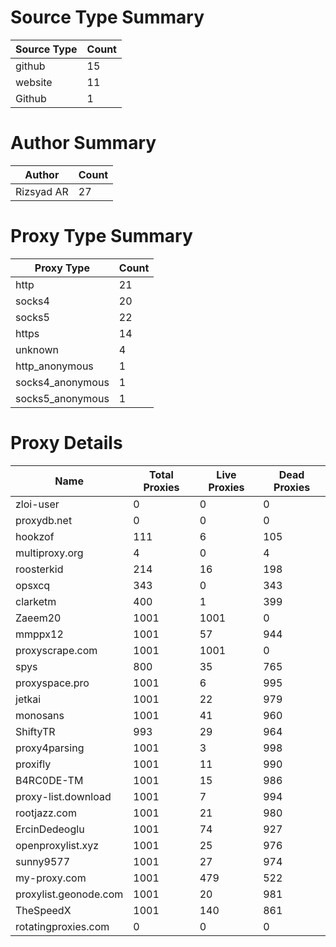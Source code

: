 # Source Type Summary

| Source Type | Count |
|-------------|-------|
| github | 15 |
| website | 11 |
| Github | 1 |


# Author Summary

| Author | Count |
|--------|-------|
| Rizsyad AR | 27 |


# Proxy Type Summary

| Proxy Type | Count |
|------------|-------|
| http | 21 |
| socks4 | 20 |
| socks5 | 22 |
| https | 14 |
| unknown | 4 |
| http_anonymous | 1 |
| socks4_anonymous | 1 |
| socks5_anonymous | 1 |


# Proxy Details

| Name | Total Proxies | Live Proxies | Dead Proxies |
|------|---------------|--------------|---------------|
| zloi-user | 0 | 0 | 0 |
| proxydb.net | 0 | 0 | 0 |
| hookzof | 111 | 6 | 105 |
| multiproxy.org | 4 | 0 | 4 |
| roosterkid | 214 | 16 | 198 |
| opsxcq | 343 | 0 | 343 |
| clarketm | 400 | 1 | 399 |
| Zaeem20 | 1001 | 1001 | 0 |
| mmppx12 | 1001 | 57 | 944 |
| proxyscrape.com | 1001 | 1001 | 0 |
| spys | 800 | 35 | 765 |
| proxyspace.pro | 1001 | 6 | 995 |
| jetkai | 1001 | 22 | 979 |
| monosans | 1001 | 41 | 960 |
| ShiftyTR | 993 | 29 | 964 |
| proxy4parsing | 1001 | 3 | 998 |
| proxifly | 1001 | 11 | 990 |
| B4RC0DE-TM | 1001 | 15 | 986 |
| proxy-list.download | 1001 | 7 | 994 |
| rootjazz.com | 1001 | 21 | 980 |
| ErcinDedeoglu | 1001 | 74 | 927 |
| openproxylist.xyz | 1001 | 25 | 976 |
| sunny9577 | 1001 | 27 | 974 |
| my-proxy.com | 1001 | 479 | 522 |
| proxylist.geonode.com | 1001 | 20 | 981 |
| TheSpeedX | 1001 | 140 | 861 |
| rotatingproxies.com | 0 | 0 | 0 |
